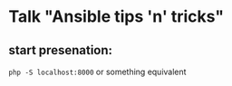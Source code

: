 # Talk "Ansible tips 'n' tricks"

## start presenation:

`php -S localhost:8000` or something equivalent
